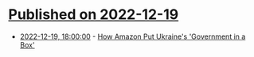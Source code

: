 # [Published on 2022-12-19](index.md)

* [2022-12-19, 18:00:00](https://tech.slashdot.org/story/22/12/19/1322238/how-amazon-put-ukraines-government-in-a-box?utm_source=rss1.0mainlinkanon&utm_medium=feed) - [How Amazon Put Ukraine's 'Government in a Box'](https://tech.slashdot.org/story/22/12/19/1322238/how-amazon-put-ukraines-government-in-a-box?utm_source=rss1.0mainlinkanon&utm_medium=feed)

